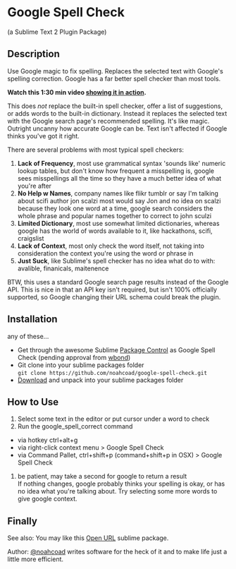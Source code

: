 # Google Spell Check
(a Sublime Text 2 Plugin Package)

## Description
Use Google magic to fix spelling.  Replaces the selected text with Google's spelling correction.  Google has a far better spell checker than most tools.  

**Watch this 1:30 min video [showing it in action](http://screencast.com/t/AyXPaPLWdxtg).**

This does _not_ replace the built-in spell checker, offer a list of suggestions, or adds words to the built-in dictionary.  Instead it replaces the selected text with the Google search page's recommended spelling.  It's like magic.  Outright uncanny how accurate Google can be.  Text isn't affected if Google thinks you've got it right.

There are several problems with most typical spell checkers:

1. **Lack of Frequency**, most use grammatical syntax 'sounds like' numeric lookup tables, but don't know how frequent a misspelling is, google sees misspellings all the time so they have a much better idea of what you're after
1. **No Help w Names**, company names like flikr tumblr or say I'm talking about scifi author jon scalzi most would say Jon and no idea on scalzi because they look one word at a time, google search considers the whole phrase and popular names together to correct to john sculzi
1. **Limited Dictionary**, most use somewhat limited dictionaries, whereas google has the world of words available to it, like hackathons, scifi, craigslist
1. **Lack of Context**, most only check the word itself, not taking into consideration the context you're using the word or phrase in
1. **Just Suck**, like Sublime's spell checker has no idea what do to with: avalible, finanicals, maitenence

BTW, this uses a standard Google search page results instead of the Google API.  This is nice in that an API key isn't required, but isn't 100% officially supported, so Google changing their URL schema could break the plugin.

## Installation
any of these...
* Get through the awesome Sublime [Package Control](http://wbond.net/sublime_packages/package_control) as Google Spell Check (pending approval from [wbond](https://github.com/wbond))
* Git clone into your sublime packages folder  
```git clone https://github.com/noahcoad/google-spell-check.git```
* [Download](https://github.com/noahcoad/google-spell-check/archive/master.zip) and unpack into your sublime packages folder

## How to Use
1. Select some text in the editor or put cursor under a word to check
1. Run the google_spell_correct command
  * via hotkey ctrl+alt+g
  * via right-click context menu > Google Spell Check
  * via Command Pallet, ctrl+shift+p (command+shift+p in OSX) > Google Spell Check
1. be patient, may take a second for google to return a result  
If nothing changes, google probably thinks your spelling is okay, or has no idea what you're talking about.  Try selecting some more words to give google context.

## Finally
See also: You may like this [Open URL](https://github.com/noahcoad/open-url) sublime package.

Author: [@noahcoad](http://twitter.com/noahcoad) writes software for the heck of it and to make life just a little more efficient.